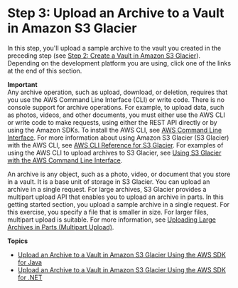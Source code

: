 # Step 3: Upload an Archive to a Vault in Amazon S3 Glacier<a name="getting-started-upload-archive"></a>

In this step, you'll upload a sample archive to the vault you created in the preceding step \(see [Step 2: Create a Vault in Amazon S3 Glacier](getting-started-create-vault.md)\)\. Depending on the development platform you are using, click one of the links at the end of this section\.

**Important**  
Any archive operation, such as upload, download, or deletion, requires that you use the AWS Command Line Interface \(CLI\) or write code\. There is no console support for archive operations\. For example, to upload data, such as photos, videos, and other documents, you must either use the AWS CLI or write code to make requests, using either the REST API directly or by using the Amazon SDKs\. To install the AWS CLI, see [AWS Command Line Interface](http://aws.amazon.com/cli/)\. For more information about using Amazon S3 Glacier \(S3 Glacier\) with the AWS CLI, see [AWS CLI Reference for S3 Glacier](http://docs.aws.amazon.com/cli/latest/reference/glacier/index.html)\. For examples of using the AWS CLI to upload archives to S3 Glacier, see [Using S3 Glacier with the AWS Command Line Interface](http://docs.aws.amazon.com/cli/latest/userguide/cli-using-glacier.html)\. 

An archive is any object, such as a photo, video, or document that you store in a vault\. It is a base unit of storage in S3 Glacier\. You can upload an archive in a single request\. For large archives, S3 Glacier provides a multipart upload API that enables you to upload an archive in parts\. In this getting started section, you upload a sample archive in a single request\. For this exercise, you specify a file that is smaller in size\. For larger files, multipart upload is suitable\. For more information, see [Uploading Large Archives in Parts \(Multipart Upload\)](uploading-archive-mpu.md)\.

**Topics**
+ [Upload an Archive to a Vault in Amazon S3 Glacier Using the AWS SDK for Java](getting-started-upload-archive-java.md)
+ [Upload an Archive to a Vault in Amazon S3 Glacier Using the AWS SDK for \.NET](getting-started-upload-archive-dotnet.md)